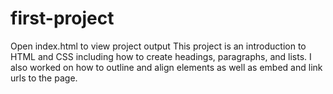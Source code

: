 # first-project
Open index.html to view project output
This project is an introduction to HTML and CSS including how to create headings, paragraphs, and lists. I also worked on how to outline and align elements as well as embed and link urls to the page.
